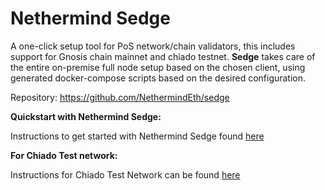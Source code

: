 # Nethermind Sedge

A one-click setup tool for PoS network/chain validators, this includes support for Gnosis chain mainnet and chiado testnet. **Sedge** takes care of the entire on-premise full node setup based on the chosen client, using generated docker-compose scripts based on the desired configuration.

Repository: https://github.com/NethermindEth/sedge

**Quickstart with Nethermind Sedge:** 

Instructions to get started with Nethermind Sedge found [here](https://docs.sedge.nethermind.io/docs/quickstart/complete-guide)

**For Chiado Test network:**

Instructions for Chiado Test Network can be found [here](https://docs.sedge.nethermind.io/docs/quickstart/chiado) 
